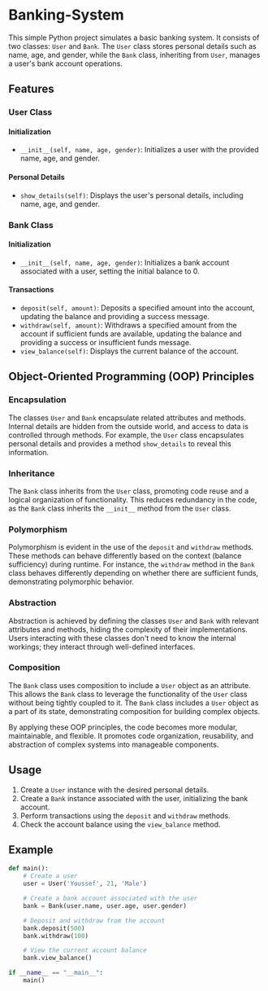 # Banking-System

This simple Python project simulates a basic banking system. It consists of two classes: `User` and `Bank`. The `User` class stores personal details such as name, age, and gender, while the `Bank` class, inheriting from `User`, manages a user's bank account operations.

## Features

### User Class

#### Initialization
- `__init__(self, name, age, gender)`: Initializes a user with the provided name, age, and gender.

#### Personal Details
- `show_details(self)`: Displays the user's personal details, including name, age, and gender.

### Bank Class

#### Initialization
- `__init__(self, name, age, gender)`: Initializes a bank account associated with a user, setting the initial balance to 0.

#### Transactions
- `deposit(self, amount)`: Deposits a specified amount into the account, updating the balance and providing a success message.
- `withdraw(self, amount)`: Withdraws a specified amount from the account if sufficient funds are available, updating the balance and providing a success or insufficient funds message.
- `view_balance(self)`: Displays the current balance of the account.

## Object-Oriented Programming (OOP) Principles

### Encapsulation

The classes `User` and `Bank` encapsulate related attributes and methods. Internal details are hidden from the outside world, and access to data is controlled through methods. For example, the `User` class encapsulates personal details and provides a method `show_details` to reveal this information.

### Inheritance

The `Bank` class inherits from the `User` class, promoting code reuse and a logical organization of functionality. This reduces redundancy in the code, as the `Bank` class inherits the `__init__` method from the `User` class.

### Polymorphism

Polymorphism is evident in the use of the `deposit` and `withdraw` methods. These methods can behave differently based on the context (balance sufficiency) during runtime. For instance, the `withdraw` method in the `Bank` class behaves differently depending on whether there are sufficient funds, demonstrating polymorphic behavior.

### Abstraction

Abstraction is achieved by defining the classes `User` and `Bank` with relevant attributes and methods, hiding the complexity of their implementations. Users interacting with these classes don't need to know the internal workings; they interact through well-defined interfaces.

### Composition

The `Bank` class uses composition to include a `User` object as an attribute. This allows the `Bank` class to leverage the functionality of the `User` class without being tightly coupled to it. The `Bank` class includes a `User` object as a part of its state, demonstrating composition for building complex objects.

By applying these OOP principles, the code becomes more modular, maintainable, and flexible. It promotes code organization, reusability, and abstraction of complex systems into manageable components.

## Usage

1. Create a `User` instance with the desired personal details.
2. Create a `Bank` instance associated with the user, initializing the bank account.
3. Perform transactions using the `deposit` and `withdraw` methods.
4. Check the account balance using the `view_balance` method.

## Example

```python
def main():
    # Create a user
    user = User('Youssef', 21, 'Male')

    # Create a bank account associated with the user
    bank = Bank(user.name, user.age, user.gender)

    # Deposit and withdraw from the account
    bank.deposit(500)
    bank.withdraw(100)

    # View the current account balance
    bank.view_balance()

if __name__ == "__main__":
    main()
